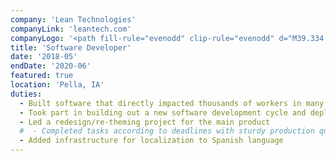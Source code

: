 ```yaml
---
company: 'Lean Technologies'
companyLink: 'leantech.com'
companyLogo: '<path fill-rule="evenodd" clip-rule="evenodd" d="M39.334 25.367l-.001 19.774c0 12.103 17.333 11.888 17.333-.012l-.001-26.908V.827C53.793.277 50.884 0 48 0c-2.885 0-5.792.278-8.664.827l-.002 24.54zM39.2 95.093c2.915.566 5.869.85 8.8.85 2.93 0 5.884-.284 8.8-.85.306-3.898.723-12.005.723-12.005l1.319-.429a35.059 35.059 0 005.47-2.316l1.246-.654s5.76 5.411 8.658 8.09A48.054 48.054 0 0087 74.73c-2.29-2.574-7.934-8.828-7.934-8.828l.642-1.271a36.656 36.656 0 002.276-5.592l.421-1.347s7.956-.425 11.76-.74c.554-2.977.835-5.99.835-8.98 0-2.992-.28-6.007-.836-8.982-3.815-.313-11.759-.737-11.759-.737l-.421-1.347a36.595 36.595 0 00-2.274-5.595l-.643-1.272s5.665-6.276 7.933-8.826A48.057 48.057 0 0074.24 8.18c-2.01 1.977-11.005 11.141-13.144 13.32l-.37.377c9.579 4.882 15.83 15.01 15.83 26.094 0 16.071-12.81 29.146-28.556 29.146-15.745 0-28.555-13.075-28.555-29.146 0-10.991 6.183-21.085 15.659-26.001l-1.24-1.287c-3.08-3.199-10.4-10.802-12.107-12.5A48.085 48.085 0 009 21.215a2667.72 2667.72 0 007.933 8.827l-.643 1.273a36.555 36.555 0 00-2.274 5.593l-.421 1.347s-7.944.424-11.76.737A49.101 49.101 0 001 47.972c0 2.992.28 6.005.835 8.981 3.812.315 11.76.737 11.76.737l.42 1.35a36.866 36.866 0 002.276 5.594l.642 1.27S11.335 72.108 9 74.732a48.033 48.033 0 0012.783 13.044c2.561-2.373 8.649-8.096 8.649-8.096l1.245.657a34.953 34.953 0 005.481 2.322l1.321.429s.414 8.114.72 12.005z" />'
title: 'Software Developer'
date: '2018-05'
endDate: '2020-06'
featured: true
location: 'Pella, IA'
duties:
  - Built software that directly impacted thousands of workers in many manufacturing companies
  - Took part in building out a new software development cycle and deployment process to meet the growing needs of the business
  - Led a redesign/re-theming project for the main product
  #  - Completed tasks according to deadlines with sturdy production quality
  - Added infrastructure for localization to Spanish language
---
```

